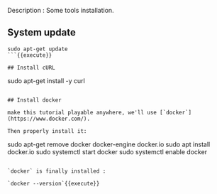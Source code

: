 
Description : Some tools installation.

## System update

```
sudo apt-get update
```{{execute}}

## Install cURL

```
sudo apt-get install -y curl
```{{execute}}

## Install docker

make this tutorial playable anywhere, we'll use [`docker`](https://www.docker.com/).

Then properly install it:

```
sudo apt-get remove docker docker-engine docker.io
sudo apt install docker.io
sudo systemctl start docker
sudo systemctl enable docker
```{{execute}}

`docker` is finally installed :

`docker --version`{{execute}}